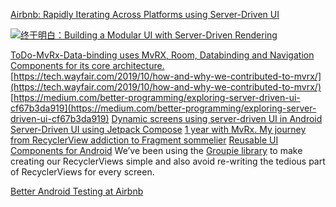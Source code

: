 
[Airbnb: Rapidly Iterating Across Platforms using Server-Driven UI](https://www.slideshare.net/LauraKelly137/rapidly-iterating-across-platforms-using-serverdriven-ui)

[![终于明白：Building a Modular UI with Server-Driven Rendering](../document/building-modular-ui-with-server-driven-rendering.png)](https://infinum.com/the-capsized-eight/building-modular-ui-with-server-driven-rendering)


[ToDo-MvRx-Data-binding uses MvRX, Room, Databinding and Navigation Components for its core architecture.](https://github.com/wayfair-contribs/todomvrxdatabinding)
[https://tech.wayfair.com/2019/10/how-and-why-we-contributed-to-mvrx/](https://tech.wayfair.com/2019/10/how-and-why-we-contributed-to-mvrx/)
[https://medium.com/better-programming/exploring-server-driven-ui-cf67b3da919](https://medium.com/better-programming/exploring-server-driven-ui-cf67b3da919)
[Dynamic screens using server-driven UI in Android](https://proandroiddev.com/dynamic-screens-using-server-driven-ui-in-android-262f1e7875c1)
[Server-Driven UI using Jetpack Compose](https://proandroiddev.com/server-driven-ui-using-jetpack-compose-8fae9889bb2b)
[1 year with MvRx. My journey from RecyclerView addiction to Fragment sommelier](https://medium.com/@bernaferrari/1-year-with-mvrx-my-journey-from-recyclerview-addiction-to-fragment-sommelier-e51dd49bad78)
[Reusable UI Components for Android](https://medium.com/babylon-engineering/android-implementation-of-a-design-system-19c3fdf50bbb)
We’ve been using the [Groupie library](https://github.com/lisawray/groupie) to make creating our RecyclerViews simple and also avoid re-writing the tedious part of RecyclerViews for every screen.


[Better Android Testing at Airbnb](https://medium.com/airbnb-engineering/better-android-testing-at-airbnb-a77ac9531cab)